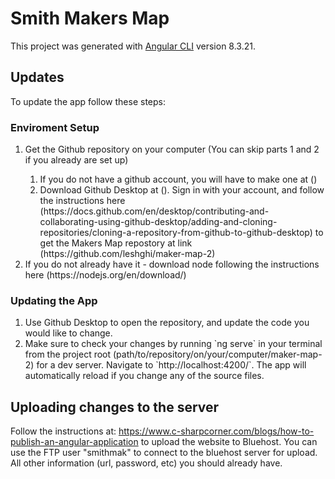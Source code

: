 # Smith Makers Map

This project was generated with [Angular CLI](https://github.com/angular/angular-cli) version 8.3.21.

## Updates

To update the app follow these steps:

### Enviroment Setup

<ol>
<li> Get the Github repository on your computer (You can skip parts 1 and 2 if you already are set up)</li>
<ol>
<li>If you do not have a github account, you will have to make one at ()</li>
<li>Download Github Desktop at (). Sign in with your account, and follow the instructions here (https://docs.github.com/en/desktop/contributing-and-collaborating-using-github-desktop/adding-and-cloning-repositories/cloning-a-repository-from-github-to-github-desktop) to get the Makers Map repostory at link (https://github.com/leshghi/maker-map-2) </li>
</ol>
<li>If you do not already have it - download node following the instructions here (https://nodejs.org/en/download/)</li>
</ol>

### Updating the App

<ol>
<li>Use Github Desktop to open the repository, and update the code you would like to change. </li>
<li> Make sure to check your changes by running `ng serve` in your terminal from the project root (path/to/repository/on/your/computer/maker-map-2) for a dev server. Navigate to `http://localhost:4200/`. The app will automatically reload if you change any of the source files. </li>
</ol>

## Uploading changes to the server

Follow the instructions at: https://www.c-sharpcorner.com/blogs/how-to-publish-an-angular-application to upload the website to Bluehost. You can use the FTP user "smithmak" to connect to the bluehost server for upload. All other information (url, password, etc) you should already have.


